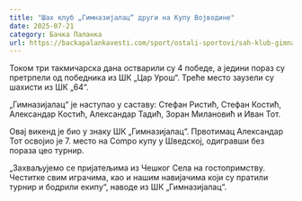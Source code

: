 ```yaml
---
title: "Шах клуб „Гимназијалац“ други на Купу Војводине"
date: 2025-07-21
category: Бачка Паланка
url: https://backapalankavesti.com/sport/ostali-sportovi/sah-klub-gimnazijalac-drugi-na-kupu-vojvodine/
---
```


Током три такмичарска дана остварили су 4 победе, а једини пораз су претрпели од победника из ШК „Цар Урош“. Треће место заузели су шахисти из ШК „64“.

„Гимназијалац“ је наступао у саставу: Стефан Ристић, Стефан Костић, Александар Костић, Александар Тадић, Зоран Милановић и Иван Тот.

Овај викенд је био у знаку ШК „Гимназијалац“. Првотимац Александар Тот освојио је 7. место на Compo купу у Шведској, одигравши без пораза цео турнир.

„Захваљујемо се пријатељима из Чешког Села на гостопримству. Честитке свим играчима, као и нашим навијачима који су пратили турнир и бодрили екипу“, наводе из ШК „Гимназијалац“.
